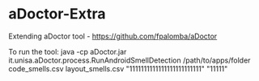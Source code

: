 # aDoctor-Extra

Extending aDoctor tool - https://github.com/fpalomba/aDoctor

To run the tool: 
java -cp aDoctor.jar it.unisa.aDoctor.process.RunAndroidSmellDetection /path/to/apps/folder code_smells.csv layout_smells.csv "1111111111111111111111111" "11111"
